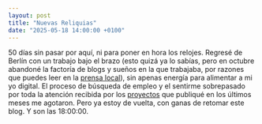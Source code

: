 ```yaml
---
layout: post
title: "Nuevas Reliquias"
date: "2025-05-18 14:00:00 +0100"
---
```


50 días sin pasar por aquí, ni para poner en hora los relojes.
Regresé de Berlín con un trabajo bajo el brazo (esto quizá ya lo sabías, pero
en octubre abandoné la factoría de blogs y sueños en la que trabajaba, por
razones que puedes leer en la [prensa
local](https://www.theverge.com/2024/9/27/24256361/wordpress-wp-engine-drama-explained-matt-mullenweg)),
sin apenas energía para alimentar a mi yo digital. El proceso de búsqueda de
empleo y el sentirme sobrepasado por toda la atención recibida por los
<a href="/projects">proyectos</a> que publiqué en los últimos meses me
agotaron. Pero ya estoy de vuelta, con ganas de retomar este blog. Y son las <current-time>18:00:00</current-time>.

<script>
class CurrentTime extends HTMLElement {
    constructor() {
        super();
        this.textContent = '…';
        this.timer = setInterval(() => this.updateTime(), 1000);
        this.updateTime();
    }

    updateTime() {
        const now = new Date();

        const hours = String(now.getHours()).padStart(2, '0');
        const minutes = String(now.getMinutes()).padStart(2, '0');
        const seconds = String(now.getSeconds()).padStart(2, '0');

        this.textContent = `${hours}:${minutes}:${seconds}`;
    }

    disconnectedCallback() {
        clearInterval(this.timer);
    }
}
customElements.define('current-time', CurrentTime);
</script>

